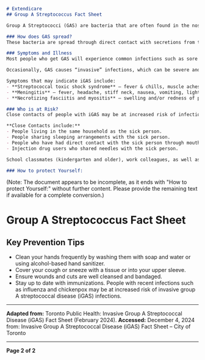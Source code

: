 ```markdown
# Extendicare
## Group A Streptococcus Fact Sheet

Group A Streptococci (GAS) are bacteria that are often found in the nose, throat and/or on the skin of healthy people.

### How does GAS spread?
These bacteria are spread through direct contact with secretions from the nose or throat of people who are infected (e.g., open mouth kissing, mouth to mouth resuscitation) or through contact with infected wounds or sores on the skin. Those who are ill with GAS are the most likely to spread it to others. People who carry the bacteria but have no symptoms are much less contagious. Treating an infected person with an antibiotic for 24 hours or longer generally eliminates their ability to spread the bacteria.

### Symptoms and Illness
Most people who get GAS will experience common infections such as sore (strep) throat, tonsillitis, and skin infections (e.g., impetigo, pyoderma). Less commonly a person may develop scarlet fever.

Occasionally, GAS causes “invasive” infections, which can be severe and possibly life threatening. This occurs when GAS infects sites that are usually sterile, such as blood, fluid surrounding the brain and spinal cord, or in the lining of muscles and joints.

Symptoms that may indicate iGAS include:
- **Streptococcal toxic shock syndrome** – fever & chills, muscle aches, nausea & vomiting, a general feeling of being unwell, dizziness, confusion.
- **Meningitis** – fever, headache, stiff neck, nausea, vomiting, light sensitivity, confusion.
- **Necrotizing fasciitis and myositis** – swelling and/or redness of part of the skin that spreads quickly, severe pain, fever.

### Who is at Risk?
Close contacts of people with iGAS may be at increased risk of infection; however, the risk of infection is low.

**Close Contacts include:**
- People living in the same household as the sick person.
- People sharing sleeping arrangements with the sick person.
- People who have had direct contact with the sick person through mouth-to-mouth resuscitation, open mouth kissing, and open skin sores.
- Injection drug users who shared needles with the sick person.

School classmates (kindergarten and older), work colleagues, as well as social or sports contacts of the sick person are not usually considered to be close contacts.

### How to protect Yourself:
```
(Note: The document appears to be incomplete, as it ends with "How to protect Yourself:" without further content. Please provide the remaining text if available for a complete conversion.)

# Group A Streptococcus Fact Sheet

## Key Prevention Tips
- Clean your hands frequently by washing them with soap and water or using alcohol-based hand sanitizer.
- Cover your cough or sneeze with a tissue or into your upper sleeve.
- Ensure wounds and cuts are well cleansed and bandaged.
- Stay up to date with immunizations. People with recent infections such as influenza and chickenpox may be at increased risk of invasive group A streptococcal disease (iGAS) infections.

----

**Adapted from:** Toronto Public Health: Invasive Group A Streptococcal Disease (iGAS) Fact Sheet (February 2024).
**Accessed:** December 4, 2024 from: Invasive Group A Streptococcal Disease (iGAS) Fact Sheet – City of Toronto

----

**Page 2 of 2**